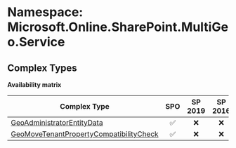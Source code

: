 # Namespace: Microsoft.Online.SharePoint.MultiGeo.Service

## Complex Types

**Availability matrix**

Complex Type | SPO | SP 2019 | SP 2016 | SP 2013
----------|:---:|:-------:|:-------:|:-------
[GeoAdministratorEntityData](./ComplexTypes/GeoAdministratorEntityData.md) | ✅ | ❌ | ❌ | ❌
[GeoMoveTenantPropertyCompatibilityCheck](./ComplexTypes/GeoMoveTenantPropertyCompatibilityCheck.md) | ✅ | ❌ | ❌ | ❌
